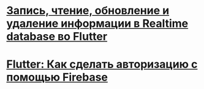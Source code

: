 # [Запись, чтение, обновление и удаление информации в Realtime database во Flutter](realtime-database-in-flutter-ru)
# [Flutter: Как сделать авторизацию с помощью Firebase](flutter-how-to-do-user-login-with-firebase-ru)
